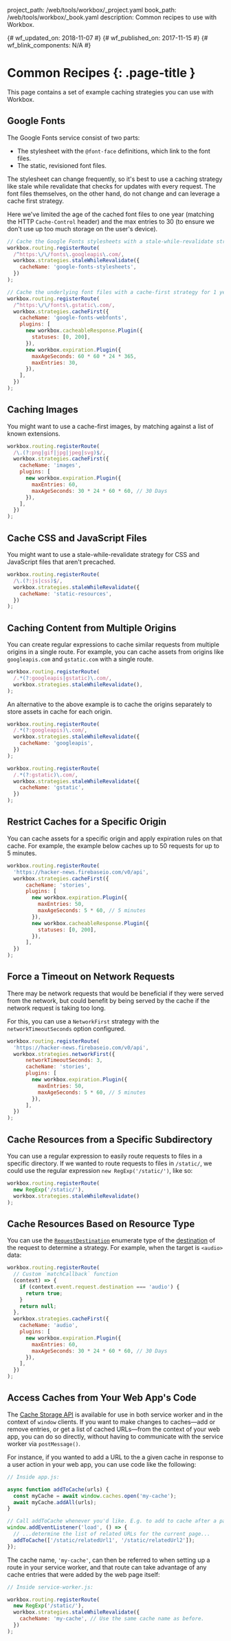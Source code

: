 project_path: /web/tools/workbox/_project.yaml book_path: /web/tools/workbox/_book.yaml description: Common recipes to use with Workbox.

{# wf_updated_on: 2018-11-07 #} {# wf_published_on: 2017-11-15 #} {# wf_blink_components: N/A #}

# Common Recipes {: .page-title }

This page contains a set of example caching strategies you can use with Workbox.

## Google Fonts

The Google Fonts service consist of two parts:

- The stylesheet with the `@font-face` definitions, which link to the font files.
- The static, revisioned font files.

The stylesheet can change frequently, so it's best to use a caching strategy like stale while revalidate that checks for updates with every request. The font files themselves, on the other hand, do not change and can leverage a cache first strategy.

Here we've limited the age of the cached font files to one year (matching the HTTP `Cache-Control` header) and the max entries to 30 (to ensure we don't use up too much storage on the user's device).

```javascript
// Cache the Google Fonts stylesheets with a stale-while-revalidate strategy.
workbox.routing.registerRoute(
  /^https:\/\/fonts\.googleapis\.com/,
  workbox.strategies.staleWhileRevalidate({
    cacheName: 'google-fonts-stylesheets',
  })
);

// Cache the underlying font files with a cache-first strategy for 1 year.
workbox.routing.registerRoute(
  /^https:\/\/fonts\.gstatic\.com/,
  workbox.strategies.cacheFirst({
    cacheName: 'google-fonts-webfonts',
    plugins: [
      new workbox.cacheableResponse.Plugin({
        statuses: [0, 200],
      }),
      new workbox.expiration.Plugin({
        maxAgeSeconds: 60 * 60 * 24 * 365,
        maxEntries: 30,
      }),
    ],
  })
);
```

## Caching Images

You might want to use a cache-first images, by matching against a list of known extensions.

```javascript
workbox.routing.registerRoute(
  /\.(?:png|gif|jpg|jpeg|svg)$/,
  workbox.strategies.cacheFirst({
    cacheName: 'images',
    plugins: [
      new workbox.expiration.Plugin({
        maxEntries: 60,
        maxAgeSeconds: 30 * 24 * 60 * 60, // 30 Days
      }),
    ],
  })
);
```

## Cache CSS and JavaScript Files

You might want to use a stale-while-revalidate strategy for CSS and JavaScript files that aren't precached.

```javascript
workbox.routing.registerRoute(
  /\.(?:js|css)$/,
  workbox.strategies.staleWhileRevalidate({
    cacheName: 'static-resources',
  })
);
```

## Caching Content from Multiple Origins

You can create regular expressions to cache similar requests from multiple origins in a single route. For example, you can cache assets from origins like `googleapis.com` and `gstatic.com` with a single route.

```javascript
workbox.routing.registerRoute(
  /.*(?:googleapis|gstatic)\.com/,
  workbox.strategies.staleWhileRevalidate(),
);
```

An alternative to the above example is to cache the origins separately to store assets in cache for each origin.

```javascript
workbox.routing.registerRoute(
  /.*(?:googleapis)\.com/,
  workbox.strategies.staleWhileRevalidate({
    cacheName: 'googleapis',
  })
);

workbox.routing.registerRoute(
  /.*(?:gstatic)\.com/,
  workbox.strategies.staleWhileRevalidate({
    cacheName: 'gstatic',
  })
);
```

## Restrict Caches for a Specific Origin

You can cache assets for a specific origin and apply expiration rules on that cache. For example, the example below caches up to 50 requests for up to 5 minutes.

```javascript
workbox.routing.registerRoute(
  'https://hacker-news.firebaseio.com/v0/api',
  workbox.strategies.cacheFirst({
      cacheName: 'stories',
      plugins: [
        new workbox.expiration.Plugin({
          maxEntries: 50,
          maxAgeSeconds: 5 * 60, // 5 minutes
        }),
        new workbox.cacheableResponse.Plugin({
          statuses: [0, 200],
        }),
      ],
  })
);
```

## Force a Timeout on Network Requests

There may be network requests that would be beneficial if they were served from the network, but could benefit by being served by the cache if the network request is taking too long.

For this, you can use a `NetworkFirst` strategy with the `networkTimeoutSeconds` option configured.

```javascript
workbox.routing.registerRoute(
  'https://hacker-news.firebaseio.com/v0/api',
  workbox.strategies.networkFirst({
      networkTimeoutSeconds: 3,
      cacheName: 'stories',
      plugins: [
        new workbox.expiration.Plugin({
          maxEntries: 50,
          maxAgeSeconds: 5 * 60, // 5 minutes
        }),
      ],
  })
);
```

## Cache Resources from a Specific Subdirectory

You can use a regular expression to easily route requests to files in a specific directory. If we wanted to route requests to files in `/static/`, we could use the regular expression `new RegExp('/static/')`, like so:

```javascript
workbox.routing.registerRoute(
  new RegExp('/static/'),
  workbox.strategies.staleWhileRevalidate()
);
```

## Cache Resources Based on Resource Type

You can use the [`RequestDestination`](https://developer.mozilla.org/en-US/docs/Web/API/RequestDestination) enumerate type of the [destination](https://medium.com/dev-channel/service-worker-caching-strategies-based-on-request-types-57411dd7652c) of the request to determine a strategy. For example, when the target is `<audio>` data:

```javascript
workbox.routing.registerRoute(
  // Custom `matchCallback` function
  (context) => {
    if (context.event.request.destination === 'audio') {
      return true;
    }
    return null;
  },
  workbox.strategies.cacheFirst({
    cacheName: 'audio',
    plugins: [
      new workbox.expiration.Plugin({
        maxEntries: 60,
        maxAgeSeconds: 30 * 24 * 60 * 60, // 30 Days
      }),
    ],
  })
);
```

## Access Caches from Your Web App's Code

The [Cache Storage API](/web/fundamentals/instant-and-offline/web-storage/cache-api) is available for use in both service worker and in the context of `window` clients. If you want to make changes to caches—add or remove entries, or get a list of cached URLs—from the context of your web app, you can do so directly, without having to communicate with the service worker via `postMessage()`.

For instance, if you wanted to add a URL to the a given cache in response to a user action in your web app, you can use code like the following:

```javascript
// Inside app.js:

async function addToCache(urls) {
  const myCache = await window.caches.open('my-cache');
  await myCache.addAll(urls);
}

// Call addToCache whenever you'd like. E.g. to add to cache after a page load:
window.addEventListener('load', () => {
  // ...determine the list of related URLs for the current page...
  addToCache(['/static/relatedUrl1', '/static/relatedUrl2']);
});
```

The cache name, `'my-cache'`, can then be referred to when setting up a route in your service worker, and that route can take advantage of any cache entries that were added by the web page itself:

```javascript
// Inside service-worker.js:

workbox.routing.registerRoute(
  new RegExp('/static/'),
  workbox.strategies.staleWhileRevalidate({
    cacheName: 'my-cache', // Use the same cache name as before.
  })
);
```